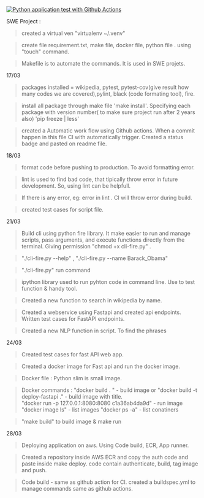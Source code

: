 [![Python application test with Github Actions](https://github.com/gafar8281/Microservices-Python-Project/actions/workflows/devops.yml/badge.svg)](https://github.com/gafar8281/Microservices-Python-Project/actions/workflows/devops.yml)

SWE Project :

> created a virtual ven "virtualenv ~/.venv"

> create file requirement.txt, make file, docker file, python file . using "touch" command.

> Makefile is to automate the commands. It is used in SWE projets.

17/03
> packages installed = wikipedia, pytest, pytest-cov(give result how many codes we are covered),pylint, black (code formating tool), fire.

> install all package through make file 'make install'. Specifying each package with version number( to make sure project run after 2 years also) 'pip freeze | less' 

> created a Automatic work flow using Github actions. When a commit happen in this file CI with automatically trigger. Created a status badge and pasted on readme file. 

18/03
> format code before pushing to production. To avoid formatting error.

> lint is used to find bad code, that tipically throw error in future development. So, using lint can be helpfull.

> If there is any error, eg: error in lint . CI will throw error during build.

> created test cases for script file.

21/03
> Build cli using python fire library. It make easier to run and manage scripts, pass arguments, and execute functions directly from the terminal. Giving permission "chmod +x cli-fire.py" .

> "./cli-fire.py --help" , "./cli-fire.py --name Barack_Obama" 

> "./cli-fire.py"  run command

> ipython library used to run pyhton code in command line. Use to test function & handy tool.

> Created a new function to search in wikipedia by name. 

> Created a webservice using Fastapi and created api endpoints. Written test cases for FastAPI endpoints.

> Created a new NLP function in script. To find the phrases

24/03
> Created test cases for fast API web app.

> Created a docker image for Fast api and run the docker image.

> Docker file :
Python slim is small image.

> Docker commands : 
"docker build . " - build image  or  "docker build -t deploy-fastapi ." - build image with title.  
"docker run -p 127.0.0.1:8080:8080 c1a36ab4da9d" - run image
"docker image ls" - list images
"docker ps -a" - list conatiners

> "make build" to build image  & make run


28/03
> Deploying application on aws. Using Code build, ECR, App runner.

> Created a repository inside AWS ECR and copy the auth code and paste inside make deploy.
code contain authenticate, build, tag image and push.

> Code build - same as github action for CI.
created a buildspec.yml to manage commands same as github actions.